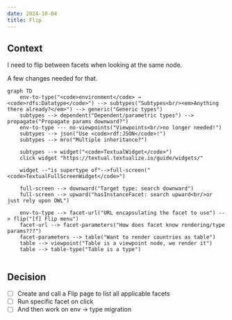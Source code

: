 ```yaml
---
date: 2024-10-04
title: Flip
---
```


## Context

I need to flip between facets when looking at the same node.

A few changes needed for that.

```mermaid
graph TD
    env-to-type("<code>environment</code> → <code>rdfs:Datatype</code>") --> subtypes("Subtypes<br/><em>Anything there already?</em>") --> generic("Generic types")
    subtypes --> dependent("Dependent/parametric types") --> propagate("Propagate params downward?") 
    env-to-type --- no-viewpoints("Viewpoints<br/>no longer needed!")
    subtypes --> json("Use <code>rdf:JSON</code>!")
    subtypes --> mro("Multiple inheritance?")
    
    subtypes --> widget("<code>TextualWidget</code>")
    click widget "https://textual.textualize.io/guide/widgets/"
    
    widget --"is supertype of"-->full-screen("<code>TextualFullScreenWidget</code>")
    
    full-screen --> downward("Target type: search downward")
    full-screen --> upward("hasInstanceFacet: search upward<br/>or just rely upon OWL")
    
    env-to-type --> facet-url("URL encapsulating the facet to use") --> flip("[f] Flip menu")
    facet-url --> facet-parameters("How does facet know rendering/type params???")
    facet-parameters --> table("Want to render countries as table")
    table --> viewpoint("Table is a viewpoint node, we render it")
    table --> table-type("Table is a type")
    
```

## Decision

* [ ] Create and call a Flip page to list all applicable facets
* [ ] Run specific facet on click
* [ ] And then work on env → type migration
